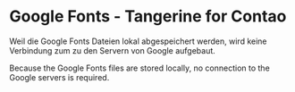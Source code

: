 # Google Fonts - Tangerine for Contao

Weil die Google Fonts Dateien lokal abgespeichert werden, wird keine Verbindung zum zu den Servern von Google aufgebaut.

Because the Google Fonts files are stored locally, no connection to the Google servers is required.
